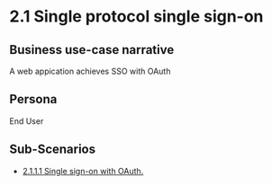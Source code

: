 # 2.1 Single protocol single sign-on

## Business use-case narrative
A web appication achieves SSO with OAuth

## Persona
End User

## Sub-Scenarios
- [2.1.1.1 Single sign-on with OAuth.]()

